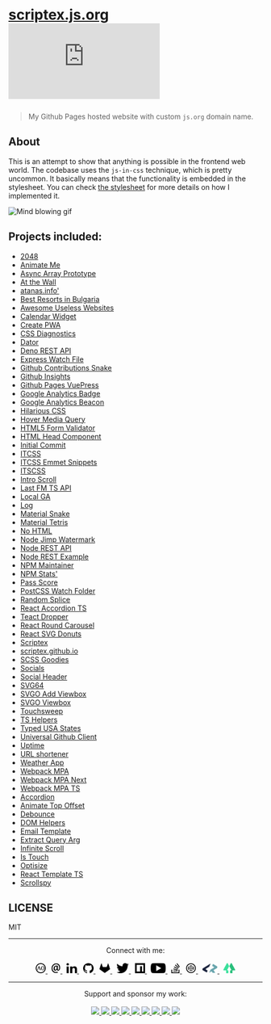 # [scriptex.js.org](https://scriptex.js.org) [![Analytics](https://ga-beacon-361907.ew.r.appspot.com/UA-83446952-1/github.com/scriptex/scriptex.github.io/README.md?pixel)](https://github.com/scriptex/scriptex.github.io/)

> My Github Pages hosted website with custom `js.org` domain name.

## About

This is an attempt to show that anything is possible in the frontend web world.
The codebase uses the `js-in-css` technique, which is pretty uncommon.
It basically means that the functionality is embedded in the stylesheet.
You can check [the stylesheet](https://github.com/scriptex/scriptex.github.io/blob/master/style.css) for more details on how I implemented it.

![Mind blowing gif](https://media2.giphy.com/media/Um3ljJl8jrnHy/200.gif)

## Projects included:

- [2048](https://scriptex.js.org/2048)
- [Animate Me](https://scriptex.js.org/AnimateMe)
- [Async Array Prototype](https://scriptex.js.org/async-array-prototype)
- [At the Wall](https://scriptex.js.org/at-the-wall)
- [atanas.info'](https://scriptex.js.org/atanas.info)
- [Best Resorts in Bulgaria](https://scriptex.js.org/best-resorts-in-bulgaria)
- [Awesome Useless Websites](https://scriptex.js.org/awesome-useless-websites)
- [Calendar Widget](https://scriptex.js.org/calendar-widget)
- [Create PWA](https://scriptex.js.org/create-pwa)
- [CSS Diagnostics](https://scriptex.js.org/css-diagnostics)
- [Dator](https://scriptex.js.org/dator)
- [Deno REST API](https://scriptex.js.org/deno-rest-api)
- [Express Watch File](https://scriptex.js.org/express-watch-file/)
- [Github Contributions Snake](https://scriptex.js.org/github-contributions-snake)
- [Github Insights](https://scriptex.js.org/github-insights)
- [Github Pages VuePress](https://scriptex.js.org/github-pages-vuepress)
- [Google Analytics Badge](https://google-analytics.atanas.info/)
- [Google Analytics Beacon](https://scriptex.js.org/ga-beacon/)
- [Hilarious CSS](https://scriptex.js.org/hilarious-css)
- [Hover Media Query](https://scriptex.js.org/hover-media-query)
- [HTML5 Form Validator](https://scriptex.js.org/html5-form-validator)
- [HTML Head Component](https://scriptex.js.org/html-head-component)
- [Initial Commit](https://scriptex.js.org/initial-commit)
- [ITCSS](https://scriptex.js.org/itcss)
- [ITCSS Emmet Snippets](https://scriptex.js.org/itcss-emmet-snippets)
- [ITSCSS](https://scriptex.js.org/itscss)
- [Intro Scroll](https://scriptex.js.org/IntroScroll)
- [Last FM TS API](https://scriptex.js.org/lastfm-ts-api)
- [Local GA](https://scriptex.js.org/localga)
- [Log](https://scriptex.js.org/log)
- [Material Snake](https://scriptex.js.org/material-snake)
- [Material Tetris](https://scriptex.js.org/material-tetris)
- [No HTML](https://scriptex.js.org/no-html)
- [Node Jimp Watermark](https://scriptex.js.org/node-jimp-watermark)
- [Node REST API](https://scriptex.js.org/node-rest-api)
- [Node REST Example](https://scriptex.js.org/node-rest-example)
- [NPM Maintainer](https://scriptex.js.org/npm-maintainer)
- [NPM Stats'](https://scriptex.js.org/npm-stats)
- [Pass Score](https://scriptex.js.org/pass-score)
- [PostCSS Watch Folder](https://scriptex.js.org/postcss-watch-folder/)
- [Random Splice](https://scriptex.js.org/random-splice)
- [React Accordion TS](https://scriptex.js.org/react-accordion-ts)
- [Teact Dropper](https://scriptex.js.org/react-dropper)
- [React Round Carousel](https://scriptex.js.org/react-round-carousel)
- [React SVG Donuts](https://scriptex.js.org/react-svg-donuts)
- [Scriptex](https://scriptex.js.org/scriptex)
- [scriptex.github.io](https://scriptex.js.org/scriptex.github.io)
- [SCSS Goodies](https://scriptex.js.org/scss-goodies)
- [Socials](https://scriptex.js.org/socials)
- [Social Header](https://scriptex.js.org/social-header)
- [SVG64](https://scriptex.js.org/svg64)
- [SVGO Add Viewbox](https://scriptex.js.org/svgo-add-viewbox)
- [SVGO Viewbox](https://scriptex.js.org/svgo-viewbox)
- [Touchsweep](https://scriptex.js.org/touchsweep)
- [TS Helpers](https://scriptex.js.org/ts-helpers)
- [Typed USA States](https://scriptex.js.org/typed-usa-states)
- [Universal Github Client](https://scriptex.js.org/universal-github-client)
- [Uptime](https://scriptex.js.org/uptime)
- [URL shortener](https://scriptex.js.org/url-shortener)
- [Weather App](https://scriptex.js.org/weather-app)
- [Webpack MPA](https://scriptex.js.org/webpack-mpa)
- [Webpack MPA Next](https://scriptex.js.org/webpack-mpa-next)
- [Webpack MPA TS](https://scriptex.js.org/webpack-mpa-ts)
- [Accordion](https://three11.github.io/accordion/)
- [Animate Top Offset](https://three11.github.io/animate-top-offset/)
- [Debounce](https://three11.github.io/debounce/)
- [DOM Helpers](https://three11.github.io/dom-helpers/)
- [Email Template](https://three11.github.io/email-template/)
- [Extract Query Arg](https://three11.github.io/extract-query-arg/)
- [Infinite Scroll](https://three11.github.io/infinite-scroll/)
- [Is Touch](https://three11.github.io/istouch)
- [Optisize](https://three11.github.io/optisize)
- [React Template TS](https://three11.github.io/react-template-ts/)
- [Scrollspy](https://three11.github.io/scrollspy/)

## LICENSE

MIT

---

<div align="center">
    Connect with me:
</div>

<br />

<div align="center">
    <a href="https://atanas.info">
        <img src="https://raw.githubusercontent.com/scriptex/socials/master/styled-assets/logo.svg" height="20" alt="">
    </a>
    &nbsp;
    <a href="mailto:hi@atanas.info">
        <img src="https://raw.githubusercontent.com/scriptex/socials/master/styled-assets/email.svg" height="20" alt="">
    </a>
    &nbsp;
    <a href="https://www.linkedin.com/in/scriptex/">
        <img src="https://raw.githubusercontent.com/scriptex/socials/master/styled-assets/linkedin.svg" height="20" alt="">
    </a>
    &nbsp;
    <a href="https://github.com/scriptex">
        <img src="https://raw.githubusercontent.com/scriptex/socials/master/styled-assets/github.svg" height="20" alt="">
    </a>
    &nbsp;
    <a href="https://gitlab.com/scriptex">
        <img src="https://raw.githubusercontent.com/scriptex/socials/master/styled-assets/gitlab.svg" height="20" alt="">
    </a>
    &nbsp;
    <a href="https://twitter.com/scriptexbg">
        <img src="https://raw.githubusercontent.com/scriptex/socials/master/styled-assets/twitter.svg" height="20" alt="">
    </a>
    &nbsp;
    <a href="https://www.npmjs.com/~scriptex">
        <img src="https://raw.githubusercontent.com/scriptex/socials/master/styled-assets/npm.svg" height="20" alt="">
    </a>
    &nbsp;
    <a href="https://www.youtube.com/user/scriptex">
        <img src="https://raw.githubusercontent.com/scriptex/socials/master/styled-assets/youtube.svg" height="20" alt="">
    </a>
    &nbsp;
    <a href="https://stackoverflow.com/users/4140082/atanas-atanasov">
        <img src="https://raw.githubusercontent.com/scriptex/socials/master/styled-assets/stackoverflow.svg" height="20" alt="">
    </a>
    &nbsp;
    <a href="https://codepen.io/scriptex/">
        <img src="https://raw.githubusercontent.com/scriptex/socials/master/styled-assets/codepen.svg" width="20" alt="">
    </a>
    &nbsp;
    <a href="https://profile.codersrank.io/user/scriptex">
        <img src="https://raw.githubusercontent.com/scriptex/socials/master/styled-assets/codersrank.svg" height="20" alt="">
    </a>
    &nbsp;
    <a href="https://linktr.ee/scriptex">
        <img src="https://raw.githubusercontent.com/scriptex/socials/master/styled-assets/linktree.svg" height="20" alt="">
    </a>
</div>

---

<div align="center">
Support and sponsor my work:
<br />
<br />
<a href="https://twitter.com/intent/tweet?text=Checkout%20this%20awesome%20developer%20profile%3A&url=https%3A%2F%2Fgithub.com%2Fscriptex&via=scriptexbg&hashtags=software%2Cgithub%2Ccode%2Cawesome" title="Tweet">
	<img src="https://img.shields.io/badge/Tweet-Share_my_profile-blue.svg?logo=twitter&color=38A1F3" />
</a>
<a href="https://paypal.me/scriptex" title="Donate on Paypal">
	<img src="https://img.shields.io/badge/Donate-Support_me_on_PayPal-blue.svg?logo=paypal&color=222d65" />
</a>
<a href="https://revolut.me/scriptex" title="Donate on Revolut">
	<img src="https://img.shields.io/endpoint?url=https://raw.githubusercontent.com/scriptex/scriptex/master/badges/revolut.json" />
</a>
<a href="https://patreon.com/atanas" title="Become a Patron">
	<img src="https://img.shields.io/badge/Become_Patron-Support_me_on_Patreon-blue.svg?logo=patreon&color=e64413" />
</a>
<a href="https://ko-fi.com/scriptex" title="Buy Me A Coffee">
	<img src="https://img.shields.io/badge/Donate-Buy%20me%20a%20coffee-yellow.svg?logo=ko-fi" />
</a>
<a href="https://liberapay.com/scriptex/donate" title="Donate on Liberapay">
	<img src="https://img.shields.io/liberapay/receives/scriptex?label=Donate%20on%20Liberapay&logo=liberapay" />
</a>

<a href="https://img.shields.io/endpoint?url=https://raw.githubusercontent.com/scriptex/scriptex/master/badges/bitcoin.json" title="Donate Bitcoin">
	<img src="https://img.shields.io/endpoint?url=https://raw.githubusercontent.com/scriptex/scriptex/master/badges/bitcoin.json" />
</a>
<a href="https://img.shields.io/endpoint?url=https://raw.githubusercontent.com/scriptex/scriptex/master/badges/etherium.json" title="Donate Etherium">
	<img src="https://img.shields.io/endpoint?url=https://raw.githubusercontent.com/scriptex/scriptex/master/badges/etherium.json" />
</a>
<a href="https://img.shields.io/endpoint?url=https://raw.githubusercontent.com/scriptex/scriptex/master/badges/shiba-inu.json" title="Donate Shiba Inu">
	<img src="https://img.shields.io/endpoint?url=https://raw.githubusercontent.com/scriptex/scriptex/master/badges/shiba-inu.json" />
</a>
</div>
